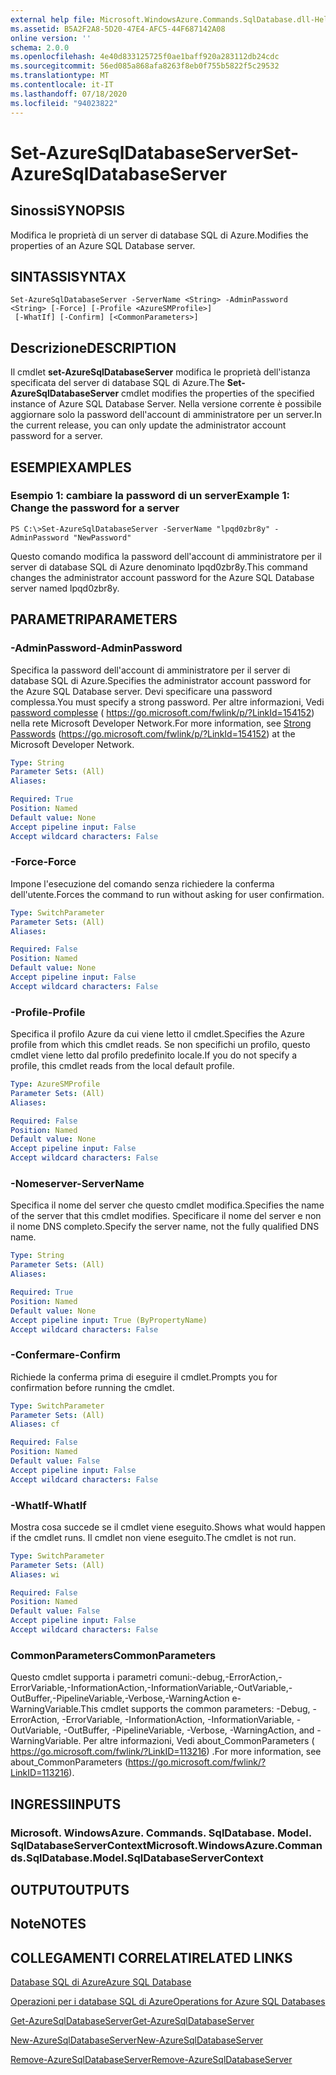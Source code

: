 ```yaml
---
external help file: Microsoft.WindowsAzure.Commands.SqlDatabase.dll-Help.xml
ms.assetid: B5A2F2A8-5D20-47E4-AFC5-44F687142A08
online version: ''
schema: 2.0.0
ms.openlocfilehash: 4e40d833125725f0ae1baff920a283112db24cdc
ms.sourcegitcommit: 56ed085a868afa8263f8eb0f755b5822f5c29532
ms.translationtype: MT
ms.contentlocale: it-IT
ms.lasthandoff: 07/18/2020
ms.locfileid: "94023822"
---
```

# <span data-ttu-id="3ad76-101">Set-AzureSqlDatabaseServer</span><span class="sxs-lookup"><span data-stu-id="3ad76-101">Set-AzureSqlDatabaseServer</span></span>

## <span data-ttu-id="3ad76-102">Sinossi</span><span class="sxs-lookup"><span data-stu-id="3ad76-102">SYNOPSIS</span></span>
<span data-ttu-id="3ad76-103">Modifica le proprietà di un server di database SQL di Azure.</span><span class="sxs-lookup"><span data-stu-id="3ad76-103">Modifies the properties of an Azure SQL Database server.</span></span>

## <span data-ttu-id="3ad76-104">SINTASSI</span><span class="sxs-lookup"><span data-stu-id="3ad76-104">SYNTAX</span></span>

```
Set-AzureSqlDatabaseServer -ServerName <String> -AdminPassword <String> [-Force] [-Profile <AzureSMProfile>]
 [-WhatIf] [-Confirm] [<CommonParameters>]
```

## <span data-ttu-id="3ad76-105">Descrizione</span><span class="sxs-lookup"><span data-stu-id="3ad76-105">DESCRIPTION</span></span>
<span data-ttu-id="3ad76-106">Il cmdlet **set-AzureSqlDatabaseServer** modifica le proprietà dell'istanza specificata del server di database SQL di Azure.</span><span class="sxs-lookup"><span data-stu-id="3ad76-106">The **Set-AzureSqlDatabaseServer** cmdlet modifies the properties of the specified instance of Azure SQL Database Server.</span></span>
<span data-ttu-id="3ad76-107">Nella versione corrente è possibile aggiornare solo la password dell'account di amministratore per un server.</span><span class="sxs-lookup"><span data-stu-id="3ad76-107">In the current release, you can only update the administrator account password for a server.</span></span>

## <span data-ttu-id="3ad76-108">ESEMPI</span><span class="sxs-lookup"><span data-stu-id="3ad76-108">EXAMPLES</span></span>

### <span data-ttu-id="3ad76-109">Esempio 1: cambiare la password di un server</span><span class="sxs-lookup"><span data-stu-id="3ad76-109">Example 1: Change the password for a server</span></span>
```
PS C:\>Set-AzureSqlDatabaseServer -ServerName "lpqd0zbr8y" -AdminPassword "NewPassword"
```

<span data-ttu-id="3ad76-110">Questo comando modifica la password dell'account di amministratore per il server di database SQL di Azure denominato lpqd0zbr8y.</span><span class="sxs-lookup"><span data-stu-id="3ad76-110">This command changes the administrator account password for the Azure SQL Database server named lpqd0zbr8y.</span></span>

## <span data-ttu-id="3ad76-111">PARAMETRI</span><span class="sxs-lookup"><span data-stu-id="3ad76-111">PARAMETERS</span></span>

### <span data-ttu-id="3ad76-112">-AdminPassword</span><span class="sxs-lookup"><span data-stu-id="3ad76-112">-AdminPassword</span></span>
<span data-ttu-id="3ad76-113">Specifica la password dell'account di amministratore per il server di database SQL di Azure.</span><span class="sxs-lookup"><span data-stu-id="3ad76-113">Specifies the administrator account password for the Azure SQL Database server.</span></span>
<span data-ttu-id="3ad76-114">Devi specificare una password complessa.</span><span class="sxs-lookup"><span data-stu-id="3ad76-114">You must specify a strong password.</span></span>
<span data-ttu-id="3ad76-115">Per altre informazioni, Vedi [password complesse](https://go.microsoft.com/fwlink/p/?LinkId=154152) ( https://go.microsoft.com/fwlink/p/?LinkId=154152) nella rete Microsoft Developer Network.</span><span class="sxs-lookup"><span data-stu-id="3ad76-115">For more information, see [Strong Passwords](https://go.microsoft.com/fwlink/p/?LinkId=154152) (https://go.microsoft.com/fwlink/p/?LinkId=154152) at the Microsoft Developer Network.</span></span>

```yaml
Type: String
Parameter Sets: (All)
Aliases: 

Required: True
Position: Named
Default value: None
Accept pipeline input: False
Accept wildcard characters: False
```

### <span data-ttu-id="3ad76-116">-Force</span><span class="sxs-lookup"><span data-stu-id="3ad76-116">-Force</span></span>
<span data-ttu-id="3ad76-117">Impone l'esecuzione del comando senza richiedere la conferma dell'utente.</span><span class="sxs-lookup"><span data-stu-id="3ad76-117">Forces the command to run without asking for user confirmation.</span></span>

```yaml
Type: SwitchParameter
Parameter Sets: (All)
Aliases: 

Required: False
Position: Named
Default value: None
Accept pipeline input: False
Accept wildcard characters: False
```

### <span data-ttu-id="3ad76-118">-Profile</span><span class="sxs-lookup"><span data-stu-id="3ad76-118">-Profile</span></span>
<span data-ttu-id="3ad76-119">Specifica il profilo Azure da cui viene letto il cmdlet.</span><span class="sxs-lookup"><span data-stu-id="3ad76-119">Specifies the Azure profile from which this cmdlet reads.</span></span>
<span data-ttu-id="3ad76-120">Se non specifichi un profilo, questo cmdlet viene letto dal profilo predefinito locale.</span><span class="sxs-lookup"><span data-stu-id="3ad76-120">If you do not specify a profile, this cmdlet reads from the local default profile.</span></span>

```yaml
Type: AzureSMProfile
Parameter Sets: (All)
Aliases: 

Required: False
Position: Named
Default value: None
Accept pipeline input: False
Accept wildcard characters: False
```

### <span data-ttu-id="3ad76-121">-Nomeserver</span><span class="sxs-lookup"><span data-stu-id="3ad76-121">-ServerName</span></span>
<span data-ttu-id="3ad76-122">Specifica il nome del server che questo cmdlet modifica.</span><span class="sxs-lookup"><span data-stu-id="3ad76-122">Specifies the name of the server that this cmdlet modifies.</span></span>
<span data-ttu-id="3ad76-123">Specificare il nome del server e non il nome DNS completo.</span><span class="sxs-lookup"><span data-stu-id="3ad76-123">Specify the server name, not the fully qualified DNS name.</span></span>

```yaml
Type: String
Parameter Sets: (All)
Aliases: 

Required: True
Position: Named
Default value: None
Accept pipeline input: True (ByPropertyName)
Accept wildcard characters: False
```

### <span data-ttu-id="3ad76-124">-Confermare</span><span class="sxs-lookup"><span data-stu-id="3ad76-124">-Confirm</span></span>
<span data-ttu-id="3ad76-125">Richiede la conferma prima di eseguire il cmdlet.</span><span class="sxs-lookup"><span data-stu-id="3ad76-125">Prompts you for confirmation before running the cmdlet.</span></span>

```yaml
Type: SwitchParameter
Parameter Sets: (All)
Aliases: cf

Required: False
Position: Named
Default value: False
Accept pipeline input: False
Accept wildcard characters: False
```

### <span data-ttu-id="3ad76-126">-WhatIf</span><span class="sxs-lookup"><span data-stu-id="3ad76-126">-WhatIf</span></span>
<span data-ttu-id="3ad76-127">Mostra cosa succede se il cmdlet viene eseguito.</span><span class="sxs-lookup"><span data-stu-id="3ad76-127">Shows what would happen if the cmdlet runs.</span></span>
<span data-ttu-id="3ad76-128">Il cmdlet non viene eseguito.</span><span class="sxs-lookup"><span data-stu-id="3ad76-128">The cmdlet is not run.</span></span>

```yaml
Type: SwitchParameter
Parameter Sets: (All)
Aliases: wi

Required: False
Position: Named
Default value: False
Accept pipeline input: False
Accept wildcard characters: False
```

### <span data-ttu-id="3ad76-129">CommonParameters</span><span class="sxs-lookup"><span data-stu-id="3ad76-129">CommonParameters</span></span>
<span data-ttu-id="3ad76-130">Questo cmdlet supporta i parametri comuni:-debug,-ErrorAction,-ErrorVariable,-InformationAction,-InformationVariable,-OutVariable,-OutBuffer,-PipelineVariable,-Verbose,-WarningAction e-WarningVariable.</span><span class="sxs-lookup"><span data-stu-id="3ad76-130">This cmdlet supports the common parameters: -Debug, -ErrorAction, -ErrorVariable, -InformationAction, -InformationVariable, -OutVariable, -OutBuffer, -PipelineVariable, -Verbose, -WarningAction, and -WarningVariable.</span></span> <span data-ttu-id="3ad76-131">Per altre informazioni, Vedi about_CommonParameters ( https://go.microsoft.com/fwlink/?LinkID=113216) .</span><span class="sxs-lookup"><span data-stu-id="3ad76-131">For more information, see about_CommonParameters (https://go.microsoft.com/fwlink/?LinkID=113216).</span></span>

## <span data-ttu-id="3ad76-132">INGRESSI</span><span class="sxs-lookup"><span data-stu-id="3ad76-132">INPUTS</span></span>

### <span data-ttu-id="3ad76-133">Microsoft. WindowsAzure. Commands. SqlDatabase. Model. SqlDatabaseServerContext</span><span class="sxs-lookup"><span data-stu-id="3ad76-133">Microsoft.WindowsAzure.Commands.SqlDatabase.Model.SqlDatabaseServerContext</span></span>

## <span data-ttu-id="3ad76-134">OUTPUT</span><span class="sxs-lookup"><span data-stu-id="3ad76-134">OUTPUTS</span></span>

## <span data-ttu-id="3ad76-135">Note</span><span class="sxs-lookup"><span data-stu-id="3ad76-135">NOTES</span></span>

## <span data-ttu-id="3ad76-136">COLLEGAMENTI CORRELATI</span><span class="sxs-lookup"><span data-stu-id="3ad76-136">RELATED LINKS</span></span>

[<span data-ttu-id="3ad76-137">Database SQL di Azure</span><span class="sxs-lookup"><span data-stu-id="3ad76-137">Azure SQL Database</span></span>](https://azure.microsoft.com/en-us/services/sql-database/)

[<span data-ttu-id="3ad76-138">Operazioni per i database SQL di Azure</span><span class="sxs-lookup"><span data-stu-id="3ad76-138">Operations for Azure SQL Databases</span></span>](https://msdn.microsoft.com/en-us/library/azure/dn505719.aspx)

[<span data-ttu-id="3ad76-139">Get-AzureSqlDatabaseServer</span><span class="sxs-lookup"><span data-stu-id="3ad76-139">Get-AzureSqlDatabaseServer</span></span>](./Get-AzureSqlDatabaseServer.md)

[<span data-ttu-id="3ad76-140">New-AzureSqlDatabaseServer</span><span class="sxs-lookup"><span data-stu-id="3ad76-140">New-AzureSqlDatabaseServer</span></span>](./New-AzureSqlDatabaseServer.md)

[<span data-ttu-id="3ad76-141">Remove-AzureSqlDatabaseServer</span><span class="sxs-lookup"><span data-stu-id="3ad76-141">Remove-AzureSqlDatabaseServer</span></span>](./Remove-AzureSqlDatabaseServer.md)


